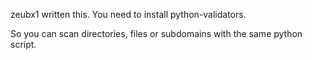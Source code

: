 zeubx1 written this.
You need to install python-validators.

So you can scan directories, files or subdomains with the same python script.



